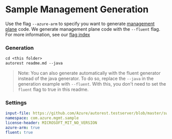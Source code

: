 # Sample Management Generation

Use the flag `--azure-arm` to specify you want to generate [management plane][mgmt] code. We generate management plane code with the `--fluent` flag. For more information, see our [flag index][flag_index]

### Generation
```ps
cd <this folder>
autorest readme.md --java
```
>Note: You can also generate automatically with the fluent generator instead of the java generator. To do so, replace the `--java` in the generation example
with `--fluent`. With this, you don't need to set the `fluent` flag to true in this readme.

### Settings

``` yaml
input-file: https://github.com/Azure/autorest.testserver/blob/master/swagger/head.json
namespace: com.azure.mgmt.sample
license-header: MICROSOFT_MIT_NO_VERSION
azure-arm: true
fluent: true
```

<!-- LINKS -->
[mgmt]: https://docs.microsoft.com/azure/azure-resource-manager/management/control-plane-and-data-plane#control-plane
[flag_index]: https://github.com/Azure/autorest/tree/master/docs/generate/flags.md